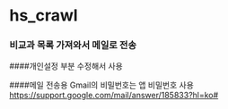 # hs_crawl

### 비교과 목록 가져와서 메일로 전송



####개인설정 부분 수정해서 사용


####메일 전송용 Gmail의 비밀번호는 앱 비밀번호 사용
https://support.google.com/mail/answer/185833?hl=ko#
